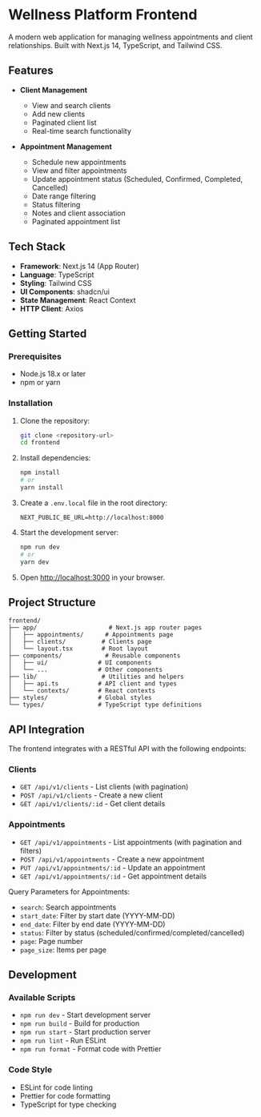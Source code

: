 # Wellness Platform Frontend

A modern web application for managing wellness appointments and client relationships. Built with Next.js 14, TypeScript, and Tailwind CSS.

## Features

- **Client Management**
  - View and search clients
  - Add new clients
  - Paginated client list
  - Real-time search functionality

- **Appointment Management**
  - Schedule new appointments
  - View and filter appointments
  - Update appointment status (Scheduled, Confirmed, Completed, Cancelled)
  - Date range filtering
  - Status filtering
  - Notes and client association
  - Paginated appointment list

## Tech Stack

- **Framework**: Next.js 14 (App Router)
- **Language**: TypeScript
- **Styling**: Tailwind CSS
- **UI Components**: shadcn/ui
- **State Management**: React Context
- **HTTP Client**: Axios

## Getting Started

### Prerequisites

- Node.js 18.x or later
- npm or yarn

### Installation

1. Clone the repository:
   ```bash
   git clone <repository-url>
   cd frontend
   ```

2. Install dependencies:
   ```bash
   npm install
   # or
   yarn install
   ```

3. Create a `.env.local` file in the root directory:
   ```env
   NEXT_PUBLIC_BE_URL=http://localhost:8000
   ```

4. Start the development server:
   ```bash
   npm run dev
   # or
   yarn dev
   ```

5. Open [http://localhost:3000](http://localhost:3000) in your browser.

## Project Structure

```
frontend/
├── app/                    # Next.js app router pages
│   ├── appointments/      # Appointments page
│   ├── clients/          # Clients page
│   └── layout.tsx        # Root layout
├── components/            # Reusable components
│   ├── ui/              # UI components
│   └── ...              # Other components
├── lib/                  # Utilities and helpers
│   ├── api.ts           # API client and types
│   └── contexts/        # React contexts
├── styles/              # Global styles
└── types/               # TypeScript type definitions
```

## API Integration

The frontend integrates with a RESTful API with the following endpoints:

### Clients
- `GET /api/v1/clients` - List clients (with pagination)
- `POST /api/v1/clients` - Create a new client
- `GET /api/v1/clients/:id` - Get client details

### Appointments
- `GET /api/v1/appointments` - List appointments (with pagination and filters)
- `POST /api/v1/appointments` - Create a new appointment
- `PUT /api/v1/appointments/:id` - Update an appointment
- `GET /api/v1/appointments/:id` - Get appointment details

Query Parameters for Appointments:
- `search`: Search appointments
- `start_date`: Filter by start date (YYYY-MM-DD)
- `end_date`: Filter by end date (YYYY-MM-DD)
- `status`: Filter by status (scheduled/confirmed/completed/cancelled)
- `page`: Page number
- `page_size`: Items per page

## Development

### Available Scripts

- `npm run dev` - Start development server
- `npm run build` - Build for production
- `npm run start` - Start production server
- `npm run lint` - Run ESLint
- `npm run format` - Format code with Prettier

### Code Style

- ESLint for code linting
- Prettier for code formatting
- TypeScript for type checking
